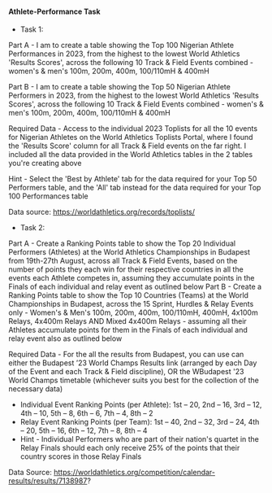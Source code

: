 #### Athlete-Performance Task

- Task 1:
  
Part A - I am to create a table showing the Top 100 Nigerian Athlete Performances in 2023, from the highest to the lowest World Athletics 'Results Scores', across the following 10 Track & Field Events combined - women's & men's 100m, 200m, 400m, 100/110mH & 400mH

Part B - I am to create a table showing the Top 50 Nigerian Athlete Performers in 2023, from the highest to the lowest World Athletics 'Results Scores', across the following 10 Track & Field Events combined - women's & men's 100m, 200m, 400m, 100/110mH & 400mH

Required Data - Access to the individual 2023 Toplists for all the 10 events for Nigerian Athletes on the World Athletics Toplists Portal, where I found the 'Results Score' column for all Track & Field events on the far right. I included all the data provided in the World Athletics tables in the 2 tables you're creating above

Hint - Select the 'Best by Athlete' tab for the data required for your Top 50 Performers table, and the 'All' tab instead for the data required for your Top 100 Performances table

Data source: https://worldathletics.org/records/toplists/


- Task 2:

Part A - Create a Ranking Points table to show the Top 20 Individual Performers (Athletes) at the World Athletics Championships in Budapest from 19th-27th August, across all Track & Field Events, based on the number of points they each win for their respective countries in all the events each Athlete competes in, assuming they accumulate points in the Finals of each individual and relay event as outlined below
Part B - Create a Ranking Points table to show the Top 10 Countries (Teams) at the World Championships in Budapest, across the 15 Sprint, Hurdles & Relay Events only - Women's & Men's 100m, 200m, 400m, 100/110mH, 400mH, 4x100m Relays, 4x400m Relays AND Mixed 4x400m Relays - assuming all their Athletes accumulate points for them in the Finals of each individual and relay event also as outlined below

Required Data - For the all the results from Budapest, you can use can either the Budapest ’23 World Champs Results link (arranged by each Day of the Event and each Track & Field discipline), OR the WBudapest '23 World Champs timetable (whichever suits you best for the collection of the necessary data)

* Individual Event Ranking Points (per Athlete):  1st – 20, 2nd – 16, 3rd – 12, 4th – 10, 5th – 8, 6th – 6, 7th – 4, 8th – 2
* Relay Event Ranking Points (per Team): 1st – 40, 2nd – 32, 3rd – 24, 4th – 20, 5th – 16, 6th – 12, 7th – 8, 8th – 4
* Hint - Individual Performers who are part of their nation's quartet in the Relay Finals should each only receive 25% of the points that their country scores in those Relay Finals

Data Source: https://worldathletics.org/competition/calendar-results/results/7138987?
